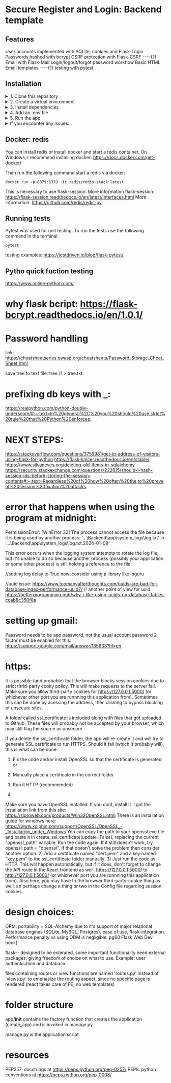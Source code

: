 # Secure Register and Login: Backend template

## Features
User accounts implemented with SQLite, cookies and Flask-Login
Passwords hashed with bcrypt
CSRF protection with Flask-CSRF ----(?)
Email with Flask-Mail
Login/logout/forgot password workflow
Basic HTML Email templates  ----(?)
testing with pytest

## Installation

<details>
   <summary>1. Clone this repository</summary>

> \
> More information on how to clone this repository available at https://docs.github.com/en/repositories/creating-and-managing-repositories/cloning-a-repository
> Use the main branch, which is intended for local development. 
> <br/><br/>

</details>

<details>
   <summary>2. Create a virtual environment</summary>

> \
>
> ```pwsh
> python -m venv env
> ```
>
> Then activate the environment with the following command:
>
> ```pwsh
> .\env\Scripts\activate
> ```
If you are using MacOS: you might want to replace "python" with "python3" when creating a virtual envinronment. 
If you are using windows: you may encounter an error that "running scripts is disabled on this system". In this case, you can run the following command before activating the environment:

```pwsh
Set-ExecutionPolicy Unrestricted -Scope Process
```
More information on how to set up a virtual envinronment on Windows and MacOS on [Python.org ](https://packaging.python.org/en/latest/guides/installing-using-pip-and-virtual-environments/#:~:text=To%20create%20a%20virtual%20environment,virtualenv%20in%20the%20below%20commands.&text=The%20second%20argument%20is%20the,project%20and%20call%20it%20env%20).

When you are done with this project, to deactivate the virtual environment, enter the following command:

```pwsh
deactivate
```


> <br/><br/>
</details>

<details>
   <summary>3. Install dependencies</summary>

> \
>
> ```pwsh
> pip install -r requirements.txt
> ```
>
> If you make changes to the project, you can always update the requirements with:
>
> ```pwsh
> pip freeze > requirements.txt
> ```
>
>Or:
> ```pwsh
> python -m pip freeze > requirements.txt
> ```
>
> <br/><br/>

</details>

<details>
   <summary>4. Add an .env file</summary>

> \
>
> Create a .env file inside the Back-End folder and add the following information:
> SECRET_KEY = "your_password"
> JWT_SECRET_KEY = "your_password"
> PEPPER = '["str1", "str2", "str3", "str4", "str5", "str6"]'
> 
> Replace "your_password" with a password of your choice.
> Replace "str1"... with random strings that are 1 to 4 characters long
>
> <br/><br/>

</details>

<details>
   <summary>5. Run the app</summary>

> \
>
> ```pwsh
> python manage.py run
> ```
>
> <br/><br/>

</details>

<details>
   <summary>If you encounter any issues...</summary>

> \
>
> from flask import Flask: where flask is underlined and the error is: "Import "flask" could not be resolved from source".
> This is an issue with the python interpreter that can be easily resolved.
> Check out this answer on [StackOverflow ](https://stackoverflow.com/questions/65694813/import-flask-could-not-be-resolved-from-source-pylance#:~:text=This%20happens%20when%20the%20Python,in%20the%20venv%2Fbin%20directory)
>
> <br/><br/>
>
> Cleaning __pycache__ files: 
> ```pwsh
> Get-ChildItem -Recurse -Filter "__pycache__" | Remove-Item -Recurse -Force
> ```
>

</details>

## Docker: redis
You can install redis or install docker and start a redis container.
On Windows, I recommend installing docker: https://docs.docker.com/get-docker/

Then run the following command start a redis via docker:

```pwsh
docker run -p 6379:6379 -it redis/redis-stack:latest

```
This is necessary to use flask-session.
More information flask-session: https://flask-session.readthedocs.io/en/latest/interfaces.html
More information: https://github.com/redis/redis-py


## Running tests
Pytest was used for unit testing.
To run the tests use the following command in the terminal:
```pwsh
pytest
```

testing examples: https://testdriven.io/blog/flask-pytest/

## Pytho quick fuction testing
https://www.online-python.com/

# why flask bcript: https://flask-bcrypt.readthedocs.io/en/1.0.1/

# Password handling
link: https://cheatsheetseries.owasp.org/cheatsheets/Password_Storage_Cheat_Sheet.html

save tree to text file: tree /f > tree.txt

# prefixing db keys with _:
https://realpython.com/python-double-underscore/#:~:text=In%20general%2C%20you%20should%20use,strict%20rule%20that%20Python%20enforces.

# NEXT STEPS:
https://stackoverflow.com/questions/3759981/get-ip-address-of-visitors-using-flask-for-python
https://flask-limiter.readthedocs.io/en/stable/
https://www.silvaneves.org/deleting-old-items-in-sqlalchemy
https://security.stackexchange.com/questions/222815/should-i-hash-session-ids-before-storing-the-session-contents#:~:text=Regardless%20of%20how%20often%20the,to%20prevent%20session%20fixation%20attacks.

# error that happens when using the program at midnight:
PermissionError: [WinError 32] The process cannot access the file because it is being used by another process: '...\\Backend\\app\\system_logs\\log.txt' -> '...\\Backend\\app\\system_logs\\log.txt.2024-01-09'

This error occurs when the logging system attempts to rotate the log file, but it's unable to do so because another process (possibly your application or some other process) is still holding a reference to the file.

//setting log delay to True now. consider using a library like loguru

//uuid issue: https://www.toomanyafterthoughts.com/uuids-are-bad-for-database-index-performance-uuid7/
// another point of view for uuid: https://betterprogramming.pub/why-i-like-using-uuids-on-database-tables-ccab8c350f8a

# setting up gmail:
Password needs to be app password, not the usual account password
2-factor must be enabled for this: https://support.google.com/mail/answer/185833?hl=en

# https:
It is possible (and probable) that the browser blocks session cookies due to strict thrid-party cooky policy. This will make requests to the server fail.
Make sure you allow third-party cookies for https://127.0.0.1:5000/ (or whichever other port you are runnning this application from). Sometimes this can be done by acessing the address, then clicking to bypass blocking of unsecure sites. 

A folder called ssl_certificate is included along with files that got uploaded to Github. These files will probably not be accepted by your browser, which may still flag the source as unsecure.

If you delete the ssl_certificate folder, the app will re-create it and will try to generate SSL certificate to run HTTPS. Should it fail (which it probably will), this is what can be done:
1) Fix the code and/or install OpenSSL so that the certificate is generated; or
2) Manually place a certificate in the correct folder
3) Run it HTTP (recommended)

1)
Make sure you have OpenSSL inatalled. If you dont, install it.
I got the installation link from this site: https://slproweb.com/products/Win32OpenSSL.html
There is an installation guide for windows here: https://www.xolphin.com/support/OpenSSL/OpenSSL_-_Installation_under_Windows
You can copy the path to your openssl.exe file and paste it in create_ssl_certificate(update=False), replacing the current "openssl_path" variable.
Run the code again. If it still doesn't work, try openssl_path = "openssl". If that doesn't solve the problem then consider another option.
2)
Add a certificate named "cert.pem" and a key named "key.pem" to the ssl_certificate folder manually. 
3)
Just run the code as HTTP. This will happen automatically, but if it does, don't forget to change the API route in the React frontend as well. https://127.0.0.1:5000/ to http://127.0.0.1:5000/ (or whichever port you are runnning this application from). Also here, you may have to the browser third-party-cookie thing as well, an perhaps change a thing or two in the Config file regarding session cookies.


# design choices:
ORM: portability = SQL-Alchemy due to it's support of major relational database engines (SQLite, MySQL, Postgres), ease of use, flask-integration. Performance penalty vs using ODM is negligible. pg60 Flask Web Dev book)

flask-- designed to be extended. some important functionality need external packages, giving freedom of choice on what to use. Example: user authentication and database.

files containing routes or view functions are named 'routes.py' instead of 'views.py' to emphasize the routing aspect, since no specific page is rendered (react takes care of FE, no web templates)

# folder structure
app/__init__ contains the factory function that creates the application (create_app) and is invoked in manage.py.

manage.py is the application script


# resources
PEP257: docstrings at https://peps.python.org/pep-0257/
PEP8: python conventions at https://peps.python.org/pep-0008/
